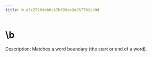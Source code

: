 ```yaml
---
title: b_e3c2728deb6c47b398ac3a957701cc0d
---
```


# \b

Description: Matches a word boundary (the start or end of a word).